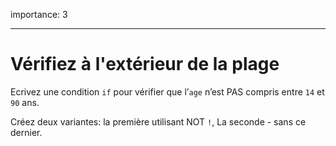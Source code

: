 importance: 3

---

# Vérifiez à l'extérieur de la plage

Ecrivez une condition `if` pour vérifier que l’`age` n’est PAS compris entre `14` et `90` ans.

Créez deux variantes: la première utilisant NOT `!`, La seconde - sans ce dernier.
